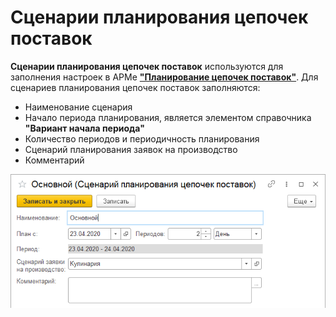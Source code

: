 # Сценарии планирования цепочек поставок

**Сценарии планирования цепочек поставок** используются для заполнения настроек в АРМе [**"Планирование цепочек поставок"**](SupplyChainPlanning.md). Для сценариев планирования цепочек поставок заполняются:

- Наименование сценария
- Начало периода планирования, является элементом справочника **"Вариант начала периода"**
- Количество периодов и периодичность планирования
- Сценарий планирования заявок на производство
- Комментарий

[![1][1]][1]

[1]: SupplyChainPlanningScenarios.assets/1.png
